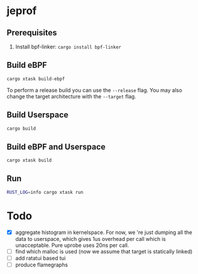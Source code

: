 # jeprof

## Prerequisites

1. Install bpf-linker: `cargo install bpf-linker`

## Build eBPF

```bash
cargo xtask build-ebpf
```

To perform a release build you can use the `--release` flag.
You may also change the target architecture with the `--target` flag.

## Build Userspace

```bash
cargo build
```

## Build eBPF and Userspace

```bash
cargo xtask build
```

## Run

```bash
RUST_LOG=info cargo xtask run
```

# Todo

- [x] aggregate histogram in kernelspace. For now, we 're just dumping all the
  data to userspace, which gives 1us overhead per call which is unacceptable.
  Pure uprobe uses 20ns per call.
- [ ] find which malloc is used (now we assume that target is statically linked)
- [ ] add ratatui based tui
- [ ] produce flamegraphs